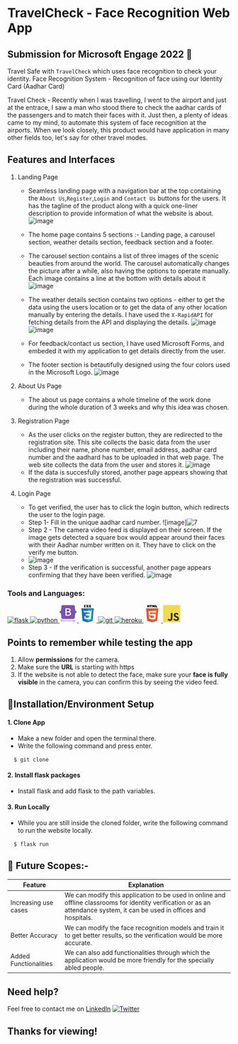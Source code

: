  # TravelCheck - Face Recognition Web App
## Submission for Microsoft Engage 2022 🌟

Travel Safe with `TravelCheck` which uses face recognition to check your identity.
 Face Recognition System  -  Recognition of face 
 using our Identity Card (Aadhar Card)
 
Travel Check - Recently when I was travelling, 
 I went to the airport and just at the entrace, 
 I saw a man who stood there to check the aadhar 
 cards of the passengers and to match their faces 
 with it. Just then, a plenty of ideas came to my
 mind, to automate this system of face recognition at the airports.
 When we look closely, this product would have 
 application in many other fields too, let's say 
 for other travel modes.
 
  ## Features and Interfaces

1. Landing Page
   - Seamless landing page with a navigation bar at the top containing the `About Us`,`Register`,`Login` and `Contact Us` buttons for the users. It has the tagline of the product along with a quick one-liner description to provide information of what the website is about.
     ![image](https://user-images.githubusercontent.com/44814671/170825454-5d4f4b12-74df-462e-ab59-cf6638848718.png)
     
   - The home page contains 5 sections :- Landing page, a carousel section, weather details section, feedback section and a footer. 
   - The carousel section contains a list of three images of the scenic beauties from around the world. The carousel automatically changes the picture after a while, also having the options to operate manually. Each image contains a line at the bottom with details about it
     ![image](https://user-images.githubusercontent.com/44814671/170825864-0708891c-3ae7-438c-b0c6-e94cd4aea2ff.png)
     
   - The weather details section contains two options - either to get the data using the users location or to get the data of any other location manually by entering the details. I have used the `X-RapidAPI` for fetching details from the API and displaying the details.
     ![image](https://user-images.githubusercontent.com/44814671/170826039-4493be84-ad56-4fac-86d9-79b2454425e3.png)
     ![image](https://user-images.githubusercontent.com/44814671/170830442-e3438f28-f75d-4b82-b045-7cdb4f4be9f0.png)
     
   - For feedback/contact us section, I have used Microsoft Forms, and embeded it with my application to get details directly from the user.
   - The footer section is betautifully designed using the four colors used in the Microsoft Logo.
     ![image](https://user-images.githubusercontent.com/44814671/170829661-849d9860-1970-47cc-bb1c-79743fc8dc7a.png)
     
2. About Us Page
   - The about us page contains a whole timeline of the work done during the whole duration of 3 weeks and why this idea was chosen.

3. Registration Page
   - As the user clicks on the register button, they are redirected to the registration site. This site collects the basic data from the user including their name, phone number, email address, aadhar card number and the aadhard has to be uploaded in that web page. The web site collects the data from the user and stores it.
     ![image](https://user-images.githubusercontent.com/44814671/170834275-ff6432d3-a7f8-4070-b04b-4c0b0cff7900.png)
   - If the data is succesfully stored, another page appears showing that the registration was successful.
     
4. Login Page
   - To get verified, the user has to click the login button, which redirects the user to the login page.
   - Step 1- Fill in the unique aadhar card number.
     ![image]<img width="946" alt="7" src="https://user-images.githubusercontent.com/44814671/170834782-6a7c1b2c-dbac-4f85-8eb4-75aba0ec2c0b.png">
   - Step 2 - The camera video feed is displayed on their screen. If the image gets detected a square box would appear around their faces with their Aadhar number written on it. They have to click on the verify me button. 
   - ![image](https://user-images.githubusercontent.com/44814671/170835154-dcbf1b0c-c5a1-4c28-bfbd-b3485f914841.png)
   - Step 3 - If the verification is successful, another page appears confirming that they have been verified.
     ![image](https://user-images.githubusercontent.com/44814671/170839522-14a57fb0-8bb5-4c89-b054-b26e91b88239.png)
     
### Tools and Languages: 
<p align="left"> <a href="https://flask.palletsprojects.com/en/2.1.x/" target="_blank"> <img src="https://img.shields.io/badge/Flask-000000?style=for-the-badge&logo=flask&logoColor=white" alt="flask" width="40" height="40"/> </a> <a href="https://www.python.org/" target="_blank"> <img src="https://img.shields.io/badge/Python-FFD43B?style=for-the-badge&logo=python&logoColor=blue" alt="python" width="40" height="40"/> </a> <a href="https://getbootstrap.com" target="_blank"> <img src="https://raw.githubusercontent.com/devicons/devicon/master/icons/bootstrap/bootstrap-plain-wordmark.svg" alt="bootstrap" width="40" height="40"/> </a> <a href="https://www.w3schools.com/css/" target="_blank"> <img src="https://raw.githubusercontent.com/devicons/devicon/master/icons/css3/css3-original-wordmark.svg" alt="css3" width="40" height="40"/> </a> <a href="https://git-scm.com/" target="_blank"> <img src="https://www.vectorlogo.zone/logos/git-scm/git-scm-icon.svg" alt="git" width="40" height="40"/> </a> <a href="https://heroku.com" target="_blank"> <img src="https://www.vectorlogo.zone/logos/heroku/heroku-icon.svg" alt="heroku" width="40" height="40"/> </a> <a href="https://www.w3.org/html/" target="_blank"> <img src="https://raw.githubusercontent.com/devicons/devicon/master/icons/html5/html5-original-wordmark.svg" alt="html5" width="40" height="40"/> </a> <a href="https://developer.mozilla.org/en-US/docs/Web/JavaScript" target="_blank"> <img src="https://raw.githubusercontent.com/devicons/devicon/master/icons/javascript/javascript-original.svg" alt="javascript" width="40" height="40"/> </a> </p>


## Points to remember while testing the app

1. Allow **permissions** for the camera.
2. Make sure the **URL** is starting with https
3. If the website is not able to detect the face, make sure your **face is fully visible** in the camera, you can confirm this by seeing the video feed.

## 🚩Installation/Environment Setup 

  #### 1. Clone App
  
  * Make a new folder and open the terminal there.
  * Write the following command and press enter.
  
  ```
    $ git clone
  ```
    
 #### 2. Install flask packages
  * Install flask and add flask to the path variables.
  
#### 3. Run Locally

 * While you are still inside the cloned folder, write the following command to run the website locally. 
 
 ```
   $ flask run
 ```

## 🚩 Future Scopes:-
Feature | Explanation
------------ | -------------
Increasing use cases | We can modify this application to be used in online and offline classrooms for identity verification or as an attendance system, it can be used in offices and hospitals.
Better Accuracy | We can modify the face recognition models and train it to get better results, so the verification would be more accurate.
Added Functionalities | We can also add functionalities through which the application would be more friendly for the specially abled people.

## Need help?

Feel free to contact me on [LinkedIn](https://www.linkedin.com/in/akshita-sah/) 
[![Twitter](https://img.shields.io/badge/Twitter-follow-blue.svg?logo=twitter&logoColor=white)](https://twitter.com/_akshitaSah)

## Thanks for viewing!
